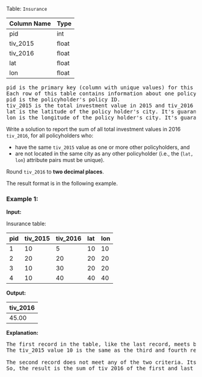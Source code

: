 Table: `Insurance`

| Column Name | Type  |
| :---------- | :---- |
| pid         | int   |
| tiv_2015    | float |
| tiv_2016    | float |
| lat         | float |
| lon         | float |

<pre>
pid is the primary key (column with unique values) for this table.
Each row of this table contains information about one policy where:
pid is the policyholder's policy ID.
tiv_2015 is the total investment value in 2015 and tiv_2016 is the total investment value in 2016.
lat is the latitude of the policy holder's city. It's guaranteed that lat is not NULL.
lon is the longitude of the policy holder's city. It's guaranteed that lon is not NULL.
</pre>

Write a solution to report the sum of all total investment values in 2016 `tiv_2016`, for all policyholders who:

-   have the same `tiv_2015` value as one or more other policyholders, and
-   are not located in the same city as any other policyholder (i.e., the (`lat, lon`) attribute pairs must be unique).

Round `tiv_2016` to **two decimal places**.

The result format is in the following example.

### Example 1:

**Input:**

Insurance table:

| pid | tiv_2015 | tiv_2016 | lat | lon |
| :-- | :------- | :------- | :-- | :-- |
| 1   | 10       | 5        | 10  | 10  |
| 2   | 20       | 20       | 20  | 20  |
| 3   | 10       | 30       | 20  | 20  |
| 4   | 10       | 40       | 40  | 40  |

**Output:**

| tiv_2016 |
| :------- |
| 45.00    |

**Explanation:**

<pre>
The first record in the table, like the last record, meets both of the two criteria.
The tiv_2015 value 10 is the same as the third and fourth records, and its location is unique.

The second record does not meet any of the two criteria. Its tiv_2015 is not like any other policyholders and its location is the same as the third record, which makes the third record fail, too.
So, the result is the sum of tiv_2016 of the first and last record, which is 45.
</pre>
